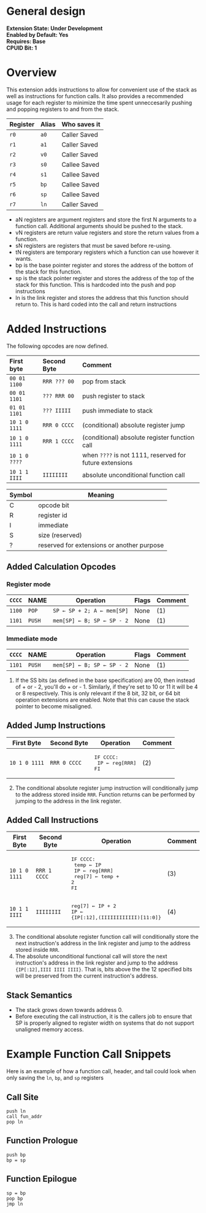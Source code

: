 # General design

**Extension State: Under Development**  
**Enabled by Default: Yes**  
**Requires: Base**  
**CPUID Bit: 1**

# Overview

This extension adds instructions to allow for convenient use of the stack as well as instructions for function calls. It also provides a recommended usage for each register to minimize the time spent unneccesarily pushing and popping registers to and from the stack.

| Register | Alias | Who saves it |
|----------|-------|--------------|
| `r0`     | `a0`  | Caller Saved |
| `r1`     | `a1`  | Caller Saved |
| `r2`     | `v0`  | Caller Saved |
| `r3`     | `s0`  | Callee Saved |
| `r4`     | `s1`  | Callee Saved |
| `r5`     | `bp`  | Callee Saved |
| `r6`     | `sp`  | Callee Saved |
| `r7`     | `ln`  | Caller Saved |

- aN registers are argument registers and store the first N arguments to a function call. Additional arguments should be pushed to the stack.
- vN registers are return value registers and store the return values from a function.
- sN registers are registers that must be saved before re-using.
- tN registers are temporary registers which a function can use however it wants.
- bp is the base pointer register and stores the address of the bottom of the stack for this function.
- sp is the stack pointer register and stores the address of the top of the stack for this function. This is hardcoded into the push and pop instructions
- ln is the link register and stores the address that this function should return to. This is hard coded into the call and return instructions

# Added Instructions

The following opcodes are now defined.

| First byte    | Second Byte  | Comment                                                 |
|:--------------|:-------------|:--------------------------------------------------------|
| `00 01 1100`  | `RRR ??? 00` | pop from stack                                          |
| `00 01 1101`  | `??? RRR 00` | push register to stack                                  |
| `01 01 1101`  | `??? IIIII`  | push immediate to stack                                 |
| `10 1 0 1111` | `RRR 0 CCCC` | (conditional) absolute register jump                    |
| `10 1 0 1111` | `RRR 1 CCCC` | (conditional) absolute register function call           |
| `10 1 0 ????` |              | when `????` is not 1111, reserved for future extensions |
| `10 1 1 IIII` | `IIIIIIII`   | absolute unconditional function call                    |

| Symbol | Meaning                                    |
|--------|--------------------------------------------|
| C      | opcode bit                                 |
| R      | register id                                |
| I      | immediate                                  |
| S      | size (reserved)                            |
| ?      | reserved for extensions or another purpose |

## Added Calculation Opcodes

### Register mode

| `CCCC` | NAME    | Operation                                 | Flags  | Comment |
|--------|---------|-------------------------------------------|--------|---------|
| `1100` | `POP`   | <code>SP ← SP + 2; A ← mem[SP]</code>     | None   | (1)     |
| `1101` | `PUSH`  | <code>mem[SP] ← B; SP ← SP - 2</code>     | None   | (1)     |

### Immediate mode

| `CCCC` | NAME    | Operation                                 | Flags  | Comment |
|--------|---------|-------------------------------------------|--------|---------|
| `1101` | `PUSH`  | <code>mem[SP] ← B; SP ← SP - 2</code>     | None   | (1)     |

1) If the SS bits (as defined in the base specification) are 00, then instead of + or - 2, you'll do + or - 1. Similarly, if they're set to 10 or 11 it will be 4 or 8 respectively. This is only relevant if the 8 bit, 32 bit, or 64 bit operation extensions are enabled. Note that this can cause the stack pointer to become misaligned.

## Added Jump Instructions

| First Byte    | Second Byte  | Operation                   | Comment|
|---------------|--------------|-----------------------------|--------|
| `10 1 0 1111` | `RRR 0 CCCC` | <pre>IF CCCC:<br>  IP ← reg[RRR]<br>FI</pre> | (2) |

2) The conditional absolute register jump instruction will conditionally jump to the address stored inside `RRR`. Function returns can be performed by jumping to the address in the link register.

## Added Call Instructions

| First Byte    | Second Byte  | Operation | Comment |      
|--|--|--|--|
| `10 1 0 1111` | `RRR 1 CCCC` | <pre>IF CCCC:<br>  temp ← IP<br>  IP ← reg[RRR]<br>  reg[7] ← temp + 2<br>FI</pre> | (3) |
| `10 1 1 IIII` | `IIIIIIII`   | <pre>reg[7] ← IP + 2<br>IP ← {IP[:12],(IIIIIIIIIIII)[11:0]}</pre>                  | (4) |


3) The conditional absolute register function call will conditionally store the next instruction's address in the link register and jump to the address stored inside `RRR`.
4) The absolute unconditional functional call will store the next instruction's address in the link register and jump to the address `{IP[:12],IIII IIII IIII}`. That is, bits above the the 12 specified bits will be preserved from the current instruction's address.

## Stack Semantics

- The stack grows down towards address 0.
- Before executing the call instruction, it is the callers job to ensure that SP is properly aligned to register width on systems that do not support unaligned memory access.

# Example Function Call Snippets

Here is an example of how a function call, header, and tail could look when only saving the `ln`, `bp`, and `sp` registers

## Call Site

```
push ln
call fun_addr
pop ln
```

## Function Prologue

```
push bp
bp = sp
```

## Function Epilogue

```
sp = bp
pop bp
jmp ln
```
